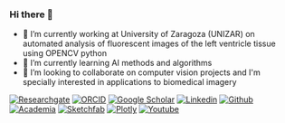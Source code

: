 ### Hi there 👋


- 🔭 I’m currently working at University of Zaragoza (UNIZAR) on automated analysis of fluorescent images of the left ventricle tissue using OPENCV python
- 🌱 I’m currently learning AI methods and algorithms
- 👯 I’m looking to collaborate on computer vision projects and I'm specially interested in applications to biomedical imagery


<!-- Please don't remove this: Grab your social icons from https://github.com/carlsednaoui/gitsocial -->

<!-- display the social media buttons in your README -->


[![Researchgate][1.1]][1]
[![ORCID][2.1]][2]
[![Google Scholar][3.1]][3]
[![Linkedin][4.1]][4]
[![Github][5.1]][5]
[![Academia][6.1]][6]
[![Sketchfab][7.1]][7]
[![Plotly][8.1]][8]
[![Youtube][9.1]][9]

<!-- links to social media icons -->
<!-- no need to change these -->

<!-- icons with padding -->

[1.1]: https://imgur.com/zMtL4Is
[2.1]: https://imgur.com/XHIFNZx
[3.1]: https://imgur.com/FYuboL3
[4.1]: https://68ef2f69c7787d4078ac-7864ae55ba174c40683f10ab811d9167.ssl.cf1.rackcdn.com/linkedin-icon_32x32.png
[5.1]: https://imgur.com/LwU3Hoc
[6.1]: https://imgur.com/Y8ieQb8
[7.1]: https://imgur.com/iO0zN7M
[8.1]: https://imgur.com/puAejxJ
[9.1]: https://68ef2f69c7787d4078ac-7864ae55ba174c40683f10ab811d9167.ssl.cf1.rackcdn.com/youtube-icon_32x32.png


<!-- links to your social media accounts -->
<!-- update these accordingly -->


[1]: https://www.researchgate.net/profile/Antoni_Oliver
[2]: http://orcid.org/0000-0001-8571-2733
[3]: https://scholar.google.co.in/citations?user=zQGDAioAAAAJ&hl=es
[4]: http://linkedin.com/in/aoliverg/
[5]: http://www.github.com/tonibois
[6]: https://uib-es.academia.edu/ToniOliver
[7]: https://sketchfab.com/tonibois
[8]: https://chart-studio.plotly.com/~ToniBois
[9]:https://www.youtube.com/channel/UCwblk_p6j6e0Yi-J3czgFLw?view_as=subscriber

<!-- Please don't remove this: Grab your social icons from https://github.com/carlsednaoui/gitsocial -->


<!--
**tonibois/tonibois** is a ✨ _special_ ✨ repository because its `README.md` (this file) appears on your GitHub profile.
Here are some ideas to get you started: - 🔭 I’m currently working on Automated analysis of images from microscope using OPENCV python
- 🌱 I’m currently learning AI methods and algorithms
- 👯 I’m looking to collaborate on computer vision projects and I'm specially interested in applications to biomedical imagery
- 🤔 I’m looking for help with ...
- 💬 Ask me about ...
- 📫 How to reach me: ...
- 😄 Pronouns: ...
- ⚡ Fun fact: ...-->
